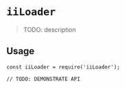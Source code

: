 # `iiLoader`

> TODO: description

## Usage

```
const iiLoader = require('iiLoader');

// TODO: DEMONSTRATE API
```
